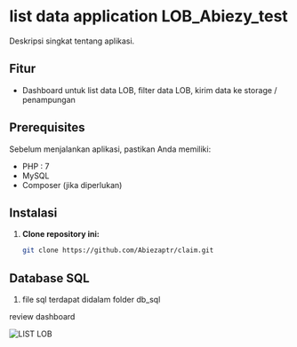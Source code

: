# list data application LOB_Abiezy_test

Deskripsi singkat tentang aplikasi.

## Fitur

- Dashboard untuk list data LOB, filter data LOB, kirim data ke storage / penampungan

## Prerequisites

Sebelum menjalankan aplikasi, pastikan Anda memiliki:

- PHP : 7
- MySQL
- Composer (jika diperlukan)

## Instalasi

1. **Clone repository ini:**
   ```bash
   git clone https://github.com/Abiezaptr/claim.git

## Database SQL
1. file sql terdapat didalam folder db_sql


review dashboard

![LIST LOB](https://github.com/user-attachments/assets/7449bf70-abf0-4fa5-b0f2-4200165ee306)

